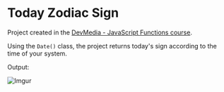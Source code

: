 # Today Zodiac Sign
 Project created in the [DevMedia - JavaScript Functions course](https://www.devmedia.com.br/curso/javascript-funcoes/2383).
 
 Using the `Date()` class, the project returns today's sign according to the time of your system.
 
 Output:
 
 ![Imgur](https://i.imgur.com/Cs7ra9w.png)
 

